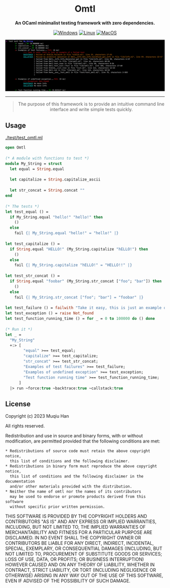 <div align="center">

# Omtl

__An OCaml minimalist testing framework with zero dependencies.__


[![Windows](https://github.com/muqiuhan/omtl/actions/workflows/Windows.yml/badge.svg)](https://github.com/muqiuhan/omtl/actions/workflows/Windows.yml)
[![Linux](https://github.com/muqiuhan/omtl/actions/workflows/Linux.yml/badge.svg)](https://github.com/muqiuhan/omtl/actions/workflows/Linux.yml)
[![MacOS](https://github.com/muqiuhan/omtl/actions/workflows/MacOS.yml/badge.svg)](https://github.com/muqiuhan/omtl/actions/workflows/MacOS.yml)


<img src=".github/demo.png">
  
---

> The purpose of this framework is to provide an intuitive command line interface and write simple tests quickly.
  
</div>

## Usage
[./test/test_omtl.ml](./test/test_omtl.ml)
```ocaml
open Omtl

(* A module with functions to test *)
module My_String = struct
  let equal = String.equal

  let capitalize = String.capitalize_ascii

  let str_concat = String.concat ""
end

(* The tests *)
let test_equal () =
  if My_String.equal "hello!" "hello!" then
    ()
  else
    fail {| My_String.equal "hello!" = "hello!" |}

let test_capitalize () =
  if String.equal "HELLO!" (My_String.capitalize "hELLO!") then
    ()
  else
    fail {| My_String.capitalize "hELLO!" = "HELLO!!" |}

let test_str_concat () =
  if String.equal "foobar" (My_String.str_concat ["foo"; "bar"]) then
    ()
  else
    fail {| My_String.str_concat ["foo"; "bar"] = "foobar" |}

let test_failure () = failwith "Take it easy, this is just an example of a failed test"
let test_exception () = raise Not_found
let test_function_running_time () = for _ = 0 to 100000 do () done

(* Run it *)
let _ =
  "My_String"
  +:> [
        "equal" >== test_equal;
        "capitalize" >== test_capitalize;
        "str_concat" >== test_str_concat;
        "Examples of test failures" >== test_failure;
        "Examples of undefined exception" >== test_exception;
        "Test function running time" >== test_function_running_time;
      ]
  |> run ~force:true ~backtrace:true ~callstack:true
```

## License
Copyright (c) 2023 Muqiu Han

All rights reserved.

Redistribution and use in source and binary forms, with or without modification,
are permitted provided that the following conditions are met:

    * Redistributions of source code must retain the above copyright notice,
      this list of conditions and the following disclaimer.
    * Redistributions in binary form must reproduce the above copyright notice,
      this list of conditions and the following disclaimer in the documentation
      and/or other materials provided with the distribution.
    * Neither the name of omtl nor the names of its contributors
      may be used to endorse or promote products derived from this software
      without specific prior written permission.

THIS SOFTWARE IS PROVIDED BY THE COPYRIGHT HOLDERS AND CONTRIBUTORS
"AS IS" AND ANY EXPRESS OR IMPLIED WARRANTIES, INCLUDING, BUT NOT
LIMITED TO, THE IMPLIED WARRANTIES OF MERCHANTABILITY AND FITNESS FOR
A PARTICULAR PURPOSE ARE DISCLAIMED. IN NO EVENT SHALL THE COPYRIGHT OWNER OR
CONTRIBUTORS BE LIABLE FOR ANY DIRECT, INDIRECT, INCIDENTAL, SPECIAL,
EXEMPLARY, OR CONSEQUENTIAL DAMAGES (INCLUDING, BUT NOT LIMITED TO,
PROCUREMENT OF SUBSTITUTE GOODS OR SERVICES; LOSS OF USE, DATA, OR
PROFITS; OR BUSINESS INTERRUPTION) HOWEVER CAUSED AND ON ANY THEORY OF
LIABILITY, WHETHER IN CONTRACT, STRICT LIABILITY, OR TORT (INCLUDING
NEGLIGENCE OR OTHERWISE) ARISING IN ANY WAY OUT OF THE USE OF THIS
SOFTWARE, EVEN IF ADVISED OF THE POSSIBILITY OF SUCH DAMAGE.